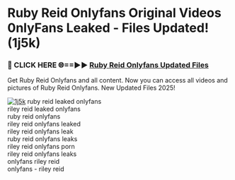 # Ruby Reid Onlyfans Original Videos 0nlyFans Leaked - Files Updated! (1j5k)

<h3>🔴 CLICK HERE 🌐==►► <a href="https://tinyurl.com/3hn5wdd3" rel="nofollow">Ruby Reid Onlyfans Updated Files</a></h3>

Get Ruby Reid Onlyfans and all content. Now you can access all videos and pictures of Ruby Reid Onlyfans. New Updated Files 2025!

[![1j5k](https://i.imgur.com/4HnBqBT.gif)](https://tinyurl.com/3hn5wdd3)
ruby reid leaked onlyfans<br>
riley reid leaked onlyfans<br>
ruby reid onlyfans<br>
riley reid onlyfans leaked<br>
riley reid onlyfans leak<br>
ruby reid onlyfans leaks<br>
riley reid onlyfans porn<br>
riley reid onlyfans leaks<br>
onlyfans riley reid<br>
onlyfans - riley reid